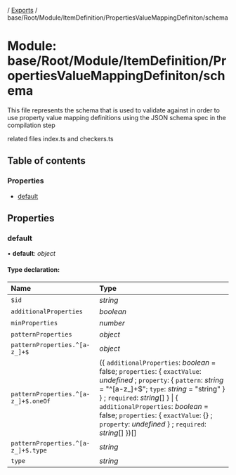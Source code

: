 [](../README.md) / [Exports](../modules.md) / base/Root/Module/ItemDefinition/PropertiesValueMappingDefiniton/schema

# Module: base/Root/Module/ItemDefinition/PropertiesValueMappingDefiniton/schema

This file represents the schema that is used to validate against in order
to use property value mapping definitions using the JSON schema spec in
the compilation step

related files index.ts and checkers.ts

## Table of contents

### Properties

- [default](base_root_module_itemdefinition_propertiesvaluemappingdefiniton_schema.md#default)

## Properties

### default

• **default**: *object*

#### Type declaration:

Name | Type |
:------ | :------ |
`$id` | *string* |
`additionalProperties` | *boolean* |
`minProperties` | *number* |
`patternProperties` | *object* |
`patternProperties.^[a-z_]+$` | *object* |
`patternProperties.^[a-z_]+$.oneOf` | ({ `additionalProperties`: *boolean* = false; `properties`: { `exactValue`: *undefined* ; `property`: { `pattern`: *string* = "^[a-z\_]+$"; `type`: *string* = "string" }  } ; `required`: *string*[]  } \| { `additionalProperties`: *boolean* = false; `properties`: { `exactValue`: {} ; `property`: *undefined*  } ; `required`: *string*[]  })[] |
`patternProperties.^[a-z_]+$.type` | *string* |
`type` | *string* |
